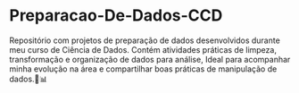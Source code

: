 # Preparacao-De-Dados-CCD
Repositório com projetos de preparação de dados desenvolvidos durante meu curso de Ciência de Dados. Contém atividades práticas de limpeza, transformação e organização de dados para análise, Ideal para acompanhar minha evolução na área e compartilhar boas práticas de manipulação de dados.🚀📊
